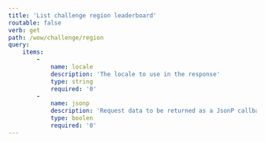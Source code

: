 ```yaml
---
title: 'List challenge region leaderboard'
routable: false
verb: get
path: /wow/challenge/region
query:
    items:
        -
            name: locale
            description: 'The locale to use in the response'
            type: string
            required: '0'
        -
            name: jsonp
            description: 'Request data to be returned as a JsonP callback'
            type: boolen
            required: '0'
---
```


